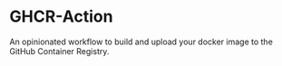 # GHCR-Action

An opinionated workflow to build and upload your docker image to the GitHub Container Registry.